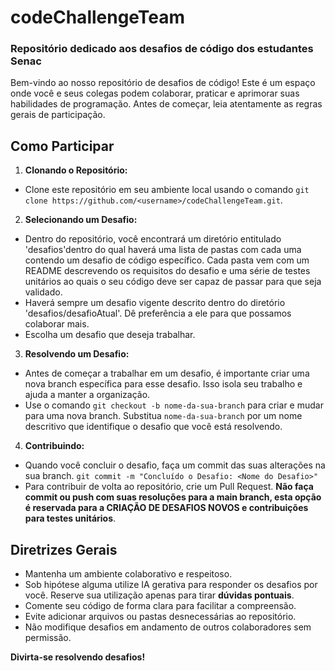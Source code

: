 # codeChallengeTeam
### Repositório dedicado aos desafios de código dos estudantes Senac

Bem-vindo ao nosso repositório de desafios de código! Este é um espaço onde você e seus colegas podem colaborar, praticar e aprimorar suas habilidades de programação. Antes de começar, leia atentamente as regras gerais de participação.

## Como Participar

1. **Clonando o Repositório:**
- Clone este repositório em seu ambiente local usando o comando `git clone https://github.com/<username>/codeChallengeTeam.git`.
     
2. **Selecionando um Desafio:**
- Dentro do repositório, você encontrará um diretório entitulado 'desafios'dentro do qual haverá uma lista de pastas com cada uma contendo um desafio de código específico. Cada pasta vem com um README descrevendo os requisitos do desafio e uma série de testes unitários ao quais o seu código deve ser capaz de passar para que seja validado.
- Haverá sempre um desafio vigente descrito dentro do diretório 'desafios/desafioAtual'. Dê preferência a ele para que possamos colaborar mais.
- Escolha um desafio que deseja trabalhar.

3. **Resolvendo um Desafio:**
- Antes de começar a trabalhar em um desafio, é importante criar uma nova branch específica para esse desafio. Isso isola seu trabalho e ajuda a manter a organização.
- Use o comando `git checkout -b nome-da-sua-branch` para criar e mudar para uma nova branch. Substitua `nome-da-sua-branch` por um nome descritivo que identifique o desafio que você está resolvendo.

4. **Contribuindo:**
- Quando você concluir o desafio, faça um commit das suas alterações na sua branch.
`git commit -m "Concluído o Desafio: <Nome do Desafio>"`
- Para contribuir de volta ao repositório, crie um Pull Request. **Não faça commit ou push com suas resoluções para a main branch, esta opção é reservada para a CRIAÇÃO DE  DESAFIOS NOVOS e contribuições para testes unitários**.

## Diretrizes Gerais

- Mantenha um ambiente colaborativo e respeitoso.
- Sob hipótese alguma utilize IA gerativa para responder os desafios por você. Reserve sua utilização apenas para tirar **dúvidas pontuais**.
- Comente seu código de forma clara para facilitar a compreensão.
- Evite adicionar arquivos ou pastas desnecessárias ao repositório.
- Não modifique desafios em andamento de outros colaboradores sem permissão.

**Divirta-se resolvendo desafios!**

